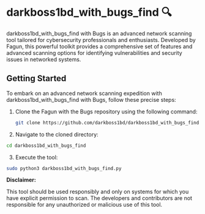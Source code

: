# darkboss1bd_with_bugs_find 🔍


darkboss1bd_with_bugs_find with Bugs is an advanced network scanning tool tailored for cybersecurity professionals and enthusiasts. Developed by Fagun, this powerful toolkit provides a comprehensive set of features and advanced scanning options for identifying vulnerabilities and security issues in networked systems.

## Getting Started 

To embark on an advanced network scanning expedition with darkboss1bd_with_bugs_find with Bugs, follow these precise steps:

1. Clone the Fagun with the Bugs repository using the following command:

   ```bash
   git clone https://github.com/darkboss1bd/darkboss1bd_with_bugs_find.git
   ```

2. Navigate to the cloned directory:

  ```bash
cd darkboss1bd_with_bugs_find
  ```

3. Execute the tool:

 ```bash
sudo python3 darkboss1bd_with_bugs_find.py
 ```

  **Disclaimer:**

   This tool should be used responsibly and only on systems for which you have explicit permission to scan. The developers and contributors are not responsible for any unauthorized or malicious use of this tool.

